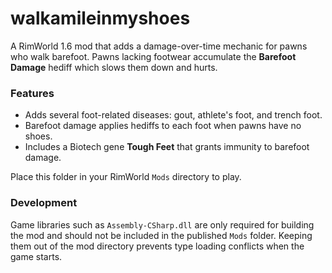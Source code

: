 # walkamileinmyshoes

A RimWorld 1.6 mod that adds a damage-over-time mechanic for pawns who walk barefoot.
Pawns lacking footwear accumulate the **Barefoot Damage** hediff which slows them down and hurts.

### Features
- Adds several foot-related diseases: gout, athlete's foot, and trench foot.
- Barefoot damage applies hediffs to each foot when pawns have no shoes.
- Includes a Biotech gene **Tough Feet** that grants immunity to barefoot damage.

Place this folder in your RimWorld `Mods` directory to play.

### Development
Game libraries such as `Assembly-CSharp.dll` are only required for building the mod
and should not be included in the published `Mods` folder. Keeping them out of the
mod directory prevents type loading conflicts when the game starts.
